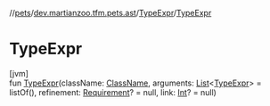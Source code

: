 //[pets](../../../index.md)/[dev.martianzoo.tfm.pets.ast](../index.md)/[TypeExpr](index.md)/[TypeExpr](-type-expr.md)

# TypeExpr

[jvm]\
fun [TypeExpr](-type-expr.md)(className: [ClassName](../-class-name/index.md), arguments: [List](https://kotlinlang.org/api/latest/jvm/stdlib/kotlin.collections/-list/index.html)&lt;[TypeExpr](index.md)&gt; = listOf(), refinement: [Requirement](../-requirement/index.md)? = null, link: [Int](https://kotlinlang.org/api/latest/jvm/stdlib/kotlin/-int/index.html)? = null)
